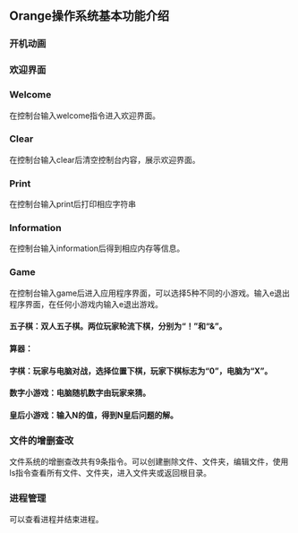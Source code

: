 ## Orange操作系统基本功能介绍
### 开机动画
### 欢迎界面
### Welcome
在控制台输入welcome指令进入欢迎界面。

### Clear
在控制台输入clear后清空控制台内容，展示欢迎界面。

### Print
在控制台输入print后打印相应字符串

### Information
在控制台输入information后得到相应内存等信息。

### Game
在控制台输入game后进入应用程序界面，可以选择5种不同的小游戏。输入e退出程序界面，在任何小游戏内输入e退出游戏。
#### 五子棋：双人五子棋。两位玩家轮流下棋，分别为“！”和“&”。
#### 算器：
#### 字棋：玩家与电脑对战，选择位置下棋，玩家下棋标志为“0”，电脑为“X”。
#### 数字小游戏：电脑随机数字由玩家来猜。
#### 皇后小游戏：输入N的值，得到N皇后问题的解。

### 文件的增删查改
文件系统的增删查改共有9条指令。可以创建删除文件、文件夹，编辑文件，使用ls指令查看所有文件、文件夹，进入文件夹或返回根目录。
 
### 进程管理
可以查看进程并结束进程。
